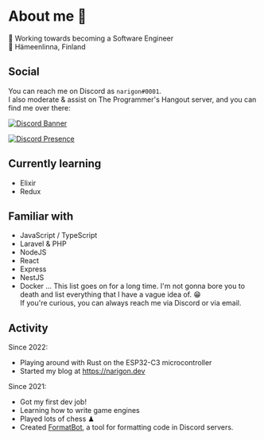 # About me 👋
🔨 Working towards becoming a Software Engineer  
📌 Hämeenlinna, Finland  

## Social
You can reach me on Discord as `narigon#0001`.  
I also moderate & assist on The Programmer's Hangout server, and you can find me over there:  
<p>
    <a href="https://discord.gg/programming">
        <img alt="Discord Banner" src="https://discordapp.com/api/guilds/244230771232079873/widget.png?style=banner3"/>
    </a>
</p>

[![Discord Presence](https://lanyard-profile-readme.vercel.app/api/121777389012385796)](https://discord.com/users/121777389012385796)


## Currently learning
- Elixir
- Redux

## Familiar with
- JavaScript / TypeScript
- Laravel & PHP
- NodeJS
- React
- Express
- NestJS
- Docker
... This list goes on for a long time. I'm not gonna bore you to death and list everything that I have a vague idea of. 😁  
If you're curious, you can always reach me via Discord or via email.

## Activity
Since 2022:
- Playing around with Rust on the ESP32-C3 microcontroller
- Started my blog at https://narigon.dev

Since 2021:
- Got my first dev job!
- Learning how to write game engines
- Played lots of chess ♟
- Created [FormatBot](https://github.com/tatupesonen/formatbot), a tool for formatting code in Discord servers.
